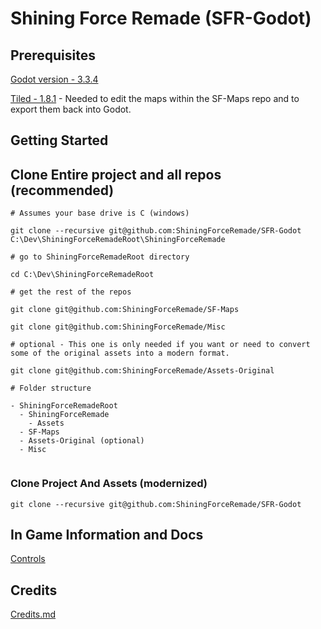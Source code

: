 # Shining Force Remade (SFR-Godot)

## Prerequisites
[Godot version - 3.3.4](https://godotengine.org/download)

[Tiled - 1.8.1](https://www.mapeditor.org) - Needed to edit the maps within the SF-Maps repo and to export them back into Godot.

## Getting Started

## Clone Entire project and all repos (recommended)
```
# Assumes your base drive is C (windows)

git clone --recursive git@github.com:ShiningForceRemade/SFR-Godot C:\Dev\ShiningForceRemadeRoot\ShiningForceRemade

# go to ShiningForceRemadeRoot directory

cd C:\Dev\ShiningForceRemadeRoot

# get the rest of the repos

git clone git@github.com:ShiningForceRemade/SF-Maps

git clone git@github.com:ShiningForceRemade/Misc 

# optional - This one is only needed if you want or need to convert some of the original assets into a modern format.

git clone git@github.com:ShiningForceRemade/Assets-Original

# Folder structure

- ShiningForceRemadeRoot
  - ShiningForceRemade
    - Assets 
  - SF-Maps
  - Assets-Original (optional)
  - Misc
  
```

### Clone Project And Assets (modernized)
```
git clone --recursive git@github.com:ShiningForceRemade/SFR-Godot
```

## In Game Information and Docs
[Controls](https://github.com/ShiningForceRemade/SFR-Godot/blob/main/Controls.md)

## Credits
[Credits.md](https://github.com/ShiningForceRemade/SFR-Godot/blob/main/Credits.md)
